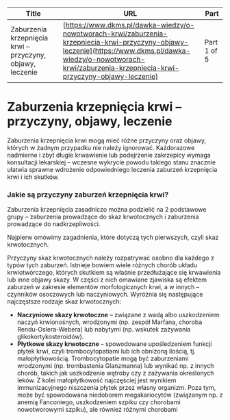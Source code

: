 | **Title**       | **URL**           | **Part**              |
|-----------------|-------------------|-----------------------|
| Zaburzenia krzepnięcia krwi – przyczyny, objawy, leczenie         | [https://www.dkms.pl/dawka-wiedzy/o-nowotworach-krwi/zaburzenia-krzepniecia-krwi-przyczyny-objawy-leczenie](https://www.dkms.pl/dawka-wiedzy/o-nowotworach-krwi/zaburzenia-krzepniecia-krwi-przyczyny-objawy-leczenie)    | Part 1 of 5          |

# Zaburzenia krzepnięcia krwi – przyczyny, objawy, leczenie

Zaburzenia krzepnięcia krwi mogą mieć różne przyczyny oraz objawy, których w żadnym przypadku nie należy ignorować. Każdorazowe nadmierne i zbyt długie krwawienie lub podejrzenie zakrzepicy wymaga konsultacji lekarskiej – wczesne wykrycie powodu takiego stanu znacznie ułatwia sprawne wdrożenie odpowiedniego leczenia zaburzeń krzepnięcia krwi i ich skutków.


### Jakie są przyczyny zaburzeń krzepnięcia krwi?


Zaburzenia krzepnięcia zasadniczo można podzielić na 2 podstawowe grupy – zaburzenia prowadzące do skaz krwotocznych i zaburzenia prowadzące do nadkrzepliwości.


Najpierw omówimy zagadnienia, które dotyczą tych pierwszych, czyli skaz krwotocznych.


Przyczyny skaz krwotocznych należy rozpatrywać osobno dla każdego z typów tych zaburzeń. Istnieje bowiem wiele różnych chorób układu krwiotwórczego, których skutkiem są właśnie przedłużające się krwawienia lub inne objawy skazy. W części z nich omawiane zjawiska są efektem zaburzeń w zakresie elementów morfologicznych krwi, a w innych – czynników osoczowych lub naczyniowych. Wyróżnia się następujące najczęstsze rodzaje skaz krwotocznych:


* **Naczyniowe skazy krwotoczne** – związane z wadą albo uszkodzeniem naczyń krwionośnych, wrodzonymi (np. zespół Marfana, choroba Rendu\-Oslera\-Webera) lub nabytymi (np. wskutek zażywania glikokortykosteroidów).
* **Płytkowe skazy krwotoczne** – spowodowane upośledzeniem funkcji płytek krwi, czyli trombocytopatiami lub ich obniżoną ilością, tj. małopłytkowością. Trombocytopatie mogą być zaburzeniami wrodzonymi (np. trombastenia Glanzmanna) lub wynikać np. z innych chorób, takich jak uszkodzenie wątroby czy z zażywania określonych leków. Z kolei małopłytkowość najczęściej jest wynikiem immunizacyjnego niszczenia płytek przez własny organizm. Poza tym, może być spowodowana niedoborem megakariocytów (związanym np. z anemią Fanconiego, uszkodzeniem szpiku czy chorobami nowotworowymi szpiku), ale również różnymi chorobami 